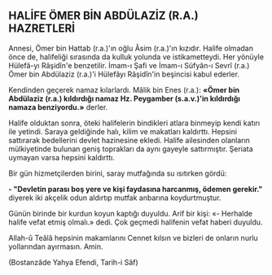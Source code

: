 ## HALİFE ÖMER BİN ABDÜLAZİZ (R.A.) HAZRETLERİ

Annesi, Ömer bin Hattab (r.a.)'ın oğlu Âsim (r.a.)'ın kızıdır. Halife olmadan önce de, halifeliği sırasında da kulluk yolunda ve istikamettey­di. Her yönüyle Hülefâ-yı Râşidîn'e benzetilir. İmam-ı Şafi ve İmam-ı Süfyân-ı Sevrî (r.a.) Ömer bin Abdülaziz (r.a.)'i Hülefâyı Râşidîn'in beşinci­si kabul ederler.

Kendinden geçerek namaz kılarlardı. Mâlik bin Enes (r.a.): **«Ömer bin Abdülaziz (r.a.) kıldırdığı namaz Hz. Peygamber (s.a.v.)'in kıldır­dığı namaza benziyordu.»** derler.

Halife olduktan sonra, öteki halifelerin bin­dikleri atlara binmeyip kendi katırı ile yetindi. Saraya geldiğinde halı, kilim ve makatları kaldırttı. Hepsini sattırarak bedellerini devlet hazinesine ekledi. Halife ailesinden olanların mül­kiyetinde bulunan geniş toprakları da aynı gayeyle sattırmıştır. Şeriata uymayan varsa hepsini kaldırttı.

Bir gün hizmetçilerden birini, saray mutfa­ğında su ısıtırken gördü:

**- "Devletin parası boş yere ve kişi faydasına harcanmış, ödemen gere­kir."** diyerek iki akçelik odun aldırtıp mutfak anbarına koydurtmuştur.

Günün birinde bir kurdun koyun kaptığı du­yuldu. Arif bir kişi: «- Herhalde halife vefat etmiş olmalı.» dedi. Çok geçmedi halifenin vefat haberi duyuldu.

Allah-û Teâlâ hepsinin makamlarını Cennet kılsın ve bizleri de onların nurlu yollarından ayırmasın. Amin.

(Bostanzâde Yahya Efendi, Tarih-i Sâf)
